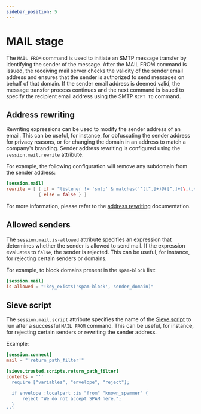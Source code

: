 ```yaml
---
sidebar_position: 5
---
```


# MAIL stage

The `MAIL FROM` command is used to initiate an SMTP message transfer by identifying the sender of the message. After the MAIL FROM command is issued, the receiving mail server checks the validity of the sender email address and ensures that the sender is authorized to send messages on behalf of that domain. If the sender email address is deemed valid, the message transfer process continues and the next command is issued to specify the recipient email address using the SMTP `RCPT TO` command.

## Address rewriting

Rewriting expressions can be used to modify the sender address of an email. This can be useful, for instance, for obfuscating the sender address for privacy reasons, or for changing the domain in an address to match a company's branding. Sender address rewriting is configured using the `session.mail.rewrite` attribute.

For example, the following configuration will remove any subdomain from the sender address:

```toml
[session.mail]
rewrite = [ { if = "listener != 'smtp' & matches('^([^.]+)@([^.]+)\.(.+)$', rcpt)", then = "$1 + '@' + $3" },
            { else = false } ]
```

For more information, please refer to the [address rewriting](/docs/smtp/rewrite/address) documentation.

## Allowed senders

The `session.mail.is-allowed` attribute specifies an expression that determines whether the sender is allowed to send mail. If the expression evaluates to `false`, the sender is rejected. This can be useful, for instance, for rejecting certain senders or domains.

For example, to block domains present in the `spam-block` list:

```toml
[session.mail]
is-allowed = "!key_exists('spam-block', sender_domain)"
```

## Sieve script

The `session.mail.script` attribute specifies the name of the [Sieve script](/docs/sieve/overview) to run after a successful `MAIL FROM` command. This can be useful, for instance, for rejecting certain senders or rewriting the sender address.

Example:

```toml
[session.connect]
mail = "'return_path_filter'"

[sieve.trusted.scripts.return_path_filter]
contents = '''
  require ["variables", "envelope", "reject"];

  if envelope :localpart :is "from" "known_spammer" {
      reject "We do not accept SPAM here.";
  }
'''
```



